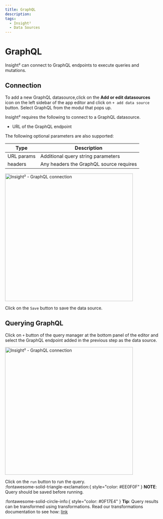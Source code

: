 ```yaml
---
title: GraphQL
description: 
tags:
  - Insight²
  - Data Sources
---
```


# GraphQL


Insight² can connect to GraphQL endpoints to execute queries and mutations.

## Connection

To add a new GraphQL datasource,click on the **Add or edit datasources** icon on the left sidebar of the app editor and click on `+ add data source` button. Select GraphQL from the modul that pops up.

Insight² requires the following to connect to a GraphQL datasource.

- URL of the GraphQL endpoint

The following optional parameters are also supported:

   | Type         | Description |
   | -----------  | ----------- |
   | URL params   | Additional query string parameters|
   | headers      | Any headers the GraphQL source requires|



<img class="screenshot-full" src="/_images/insight2/datasource-reference/graphql/add-source.gif" alt="Insight² - GraphQL connection" height="420"/>

Click on the `Save` button to save the data source.

## Querying GraphQL
Click on `+` button of the query manager at the bottom panel of the editor and select the GraphQL endpoint added in the previous step as the data source.

<img class="screenshot-full" src="/_images/insight2/datasource-reference/graphql-query.png" alt="Insight² - GraphQL connection" height="420"/>

Click on the `run` button to run the query.<br>
:fontawesome-solid-triangle-exclamation:{ style="color: #EE0F0F" } **NOTE**: Query should be saved before running.

:fontawesome-solid-circle-info:{ style="color: #0F17E4" } **Tip**:
Query results can be transformed using transformations. Read our transformations documentation to see how: [link](/insight2/tutorial/transformations/)
